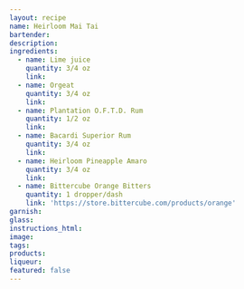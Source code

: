 ```yaml
---
layout: recipe
name: Heirloom Mai Tai
bartender:
description:
ingredients:
  - name: Lime juice
    quantity: 3/4 oz
    link:
  - name: Orgeat
    quantity: 3/4 oz
    link:
  - name: Plantation O.F.T.D. Rum
    quantity: 1/2 oz
    link:
  - name: Bacardi Superior Rum
    quantity: 3/4 oz
    link:
  - name: Heirloom Pineapple Amaro
    quantity: 3/4 oz
    link:
  - name: Bittercube Orange Bitters
    quantity: 1 dropper/dash
    link: 'https://store.bittercube.com/products/orange'
garnish:
glass:
instructions_html:
image:
tags:
products:
liqueur:
featured: false
---
```


